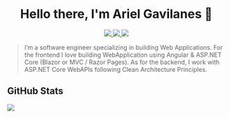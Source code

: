 <!-- # 👋 ¡Hola! Soy Ariel Gavilanes
## Bienvenido a mi perfil! 

<!--
**arielGsDev/arielGsDev** is a ✨ _special_ ✨ repository because its `README.md` (this file) appears on your GitHub profile.

Here are some ideas to get you started:

- 🔭 I’m currently working on ...
- 🌱 I’m currently learning ...
- 👯 I’m looking to collaborate on ...
- 🤔 I’m looking for help with ...
- 💬 Ask me about ...
- 📫 How to reach me: ...
- 😄 Pronouns: ...
- ⚡ Fun fact: ... -->
<!-- --> 
<h1 align="center">Hello there, I'm Ariel Gavilanes 👋</h1>

<p align="center"> 
 <a href="https://github.com/arielGsDev" alt="ariel's github">
   <img src="https://img.shields.io/badge/-@arielGsDev-%23181717?style=flat-square&logo=github" />
 </a>
 <a href="https://www.linkedin.com/in/ariel-gavilanes-38283534b/" alt="ariel's linkedin">
   <img src="https://img.shields.io/badge/-Ariel Gavilanes-blue?style=flat-square&logo=Linkedin&logoColor=white&link=https://www.linkedin.com/in/ariel-gavilanes-38283534b/" />
 </a>
 <a>
   <img src="https://komarev.com/ghpvc/?username=arielGsDev&color=ff69b4&style=flat-square" />
 </a>
</p>

> I’m a software engineer specializing in building Web Applications. For the frontend I love building WebApplication using Angular & ASP.NET Core (Blazor or MVC / Razor Pages). As for the backend, I work with ASP.NET Core WebAPIs following Clean Architecture Principles. 
> 

<!-- <p align="center">
  <a href="#" alt="arielGsDev's github stats"><img src="https://github-readme-stats.vercel.app/api?username=arielGsDev" /></a>
</p> -->

## GitHub Stats

<p align="left"><img src="https://raw.githubusercontent.com/arielGsDev/arielGsDev/main/github-metrics.svg" /></p>
